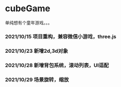 # cubeGame
单纯想有个童年游戏。。。

### 2021/10/15   项目重构，兼容微信小游戏，three.js
### 2021/10/23   新增2d,3d对象
### 2021/10/28   新增背包系统，滚动列表，UI适配
### 2021/10/29   场景旋转，缩放